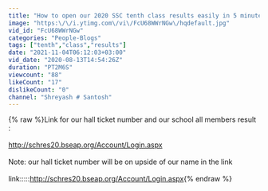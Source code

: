 ```yaml
---
title: "How to open our 2020 SSC tenth class results easily in 5 minutes 💯💯💯 working"
image: "https:\/\/i.ytimg.com\/vi\/FcU68WWrNGw\/hqdefault.jpg"
vid_id: "FcU68WWrNGw"
categories: "People-Blogs"
tags: ["tenth","class","results"]
date: "2021-11-04T06:12:03+03:00"
vid_date: "2020-08-13T14:54:26Z"
duration: "PT2M6S"
viewcount: "88"
likeCount: "17"
dislikeCount: "0"
channel: "Shreyash # Santosh"
---
```

{% raw %}Link for our hall ticket number and our school all members result :<br /><br />  <a rel="nofollow" target="blank" href="http://schres20.bseap.org/Account/Login.aspx">http://schres20.bseap.org/Account/Login.aspx</a><br /><br />Note: our hall ticket number will be on upside of our name in the link<br /> <br />link:::::<a rel="nofollow" target="blank" href="http://schres20.bseap.org/Account/Login.aspx">http://schres20.bseap.org/Account/Login.aspx</a>{% endraw %}
